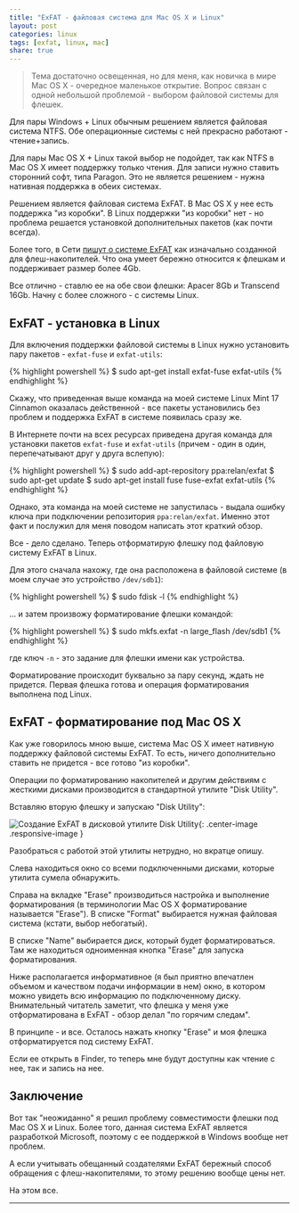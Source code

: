 ```yaml
---
title: "ExFAT - файловая система для Mac OS X и Linux"
layout: post
categories: linux
tags: [exfat, linux, mac]
share: true
---
```


> Тема достаточно освещенная, но для меня, как новичка в мире Mac OS X - очередное маленькое открытие. Вопрос связан с одной небольшой проблемой - выбором файловой системы для флешек.

Для пары Windows + Linux обычным решением является файловая система NTFS. Обе операционные системы с ней прекрасно работают - чтение+запись.

Для пары Mac OS X + Linux такой выбор не подойдет, так как NTFS в Mac OS X имеет поддержку только чтения. Для записи нужно ставить сторонний софт, типа Paragon. Это не является решением - нужна нативная поддержка в обеих системах.

Решением является файловая система ExFAT. В Mac OS X у нее есть поддержка "из коробки". В Linux поддержки "из коробки" нет - но проблема решается установкой дополнительных пакетов (как почти всегда).

Более того, в Сети [пишут о системе ExFAT][1] как изначально созданной для флеш-накопителей. Что она умеет бережно относится к флешкам и поддерживает размер более 4Gb.

Все отлично - ставлю ее на обе свои флешки: Apacer 8Gb и Transcend 16Gb. Начну с более сложного - с системы Linux.

## ExFAT - установка в Linux

Для включения поддержки файловой системы в Linux нужно установить пару пакетов - `exfat-fuse` и `exfat-utils`:

{% highlight powershell %}
$ sudo apt-get install exfat-fuse exfat-utils
{% endhighlight %}

Скажу, что приведенная выше команда на моей системе Linux Mint 17 Cinnamon оказалась действенной - все пакеты установились без проблем и поддержка ExFAT в системе появилась сразу же.

В Интернете почти на всех ресурсах приведена другая команда для установки пакетов `exfat-fuse` и `exfat-utils` (причем - один в один, перепечатывают друг у друга вслепую):

{% highlight powershell %}
$ sudo add-apt-repository ppa:relan/exfat
$ sudo apt-get update
$ sudo apt-get install fuse fuse-exfat exfat-utils
{% endhighlight %}

Однако, эта команда на моей системе не запустилась - выдала ошибку ключа при подключении репозитория `ppa:relan/exfat`. Именно этот факт и послужил для меня поводом написать этот краткий обзор.

Все - дело сделано. Теперь отформатирую флешку под файловую систему ExFAT в Linux.

Для этого сначала нахожу, где она расположена в файловой системе (в моем случае это устройство `/dev/sdb1`):

{% highlight powershell %}
$ sudo fdisk -l
{% endhighlight %}

... и затем произвожу форматирование флешки командой:

{% highlight powershell %}
$ sudo mkfs.exfat -n large_flash /dev/sdb1
{% endhighlight %}

где ключ `-n` - это задание для флешки имени как устройства.

Форматирование происходит буквально за пару секунд, ждать не придется. Первая флешка готова и операция форматирования выполнена под Linux.

## ExFAT - форматирование под Mac OS X

Как уже говорилось мною выше, система Mac OS X имеет нативную поддержку файловой системы ExFAT. То есть, ничего дополнительно ставить не придется - все готово "из коробки".

Операции по форматированию накопителей и другим действиям с жесткими дисками производится в стандартной утилите "Disk Utility".

Вставляю вторую флешку и запускаю "Disk Utility":

![Создание ExFAT в дисковой утилите Disk Utility]({{site.url}}/images/uploads/2014/11/small_flash_exfat.png){: .center-image .responsive-image }

Разобраться с работой этой утилиты нетрудно, но вкратце опишу.

Слева находиться окно со всеми подключенными дисками, которые утилита сумела обнаружить.

Справа на вкладке "Erase" производиться настройка и выполнение форматирования (в терминологии Mac OS X форматирование называется "Erase"). В списке "Format" выбирается нужная файловая система (кстати, выбор небогатый).

В списке "Name" выбирается диск, который будет форматироваться. Там же находиться одноименная кнопка "Erase" для запуска форматирования.

Ниже располагается информативное (я был приятно впечатлен объемом и качеством подачи информации в нем) окно, в котором можно увидеть всю информацию по подключенному диску. Внимательный читатель заметит, что флешка у меня уже отформатирована в ExFAT - обзор делал "по горячим следам".

В принципе - и все. Осталось нажать кнопку "Erase" и моя флешка отформатируется под систему ExFAT.

Если ее открыть в Finder, то теперь мне будут доступны как чтение с нее, так и запись на нее.

## Заключение

Вот так "неожиданно" я решил проблему совместимости флешки под Mac OS X и Linux. Более того, данная система ExFAT является разработкой Microsoft, поэтому с ее поддержкой в Windows вообще нет проблем.

А если учитывать обещанный создателями ExFAT бережный способ обращения с флеш-накопителями, то этому решению вообще цены нет.

На этом все.

---

[1]: http://en.wikipedia.org/wiki/ExFAT